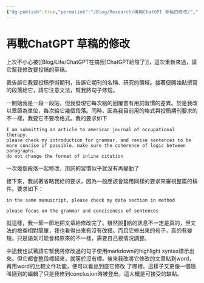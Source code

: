 ```yaml
---
{"dg-publish":true,"permalink":"/Blog/Research/再戰ChatGPT 草稿的修改/","title":"再戰ChatGPT：草稿的修改","tags":["blog","ai","chatgpt"],"created":"2023-02-21","updated":""}
---
```



# 再戰ChatGPT 草稿的修改

上次不小心被[[Blog/Life/ChatGPT在搞我\|ChatGPT給陰了]]，這次重新來過，請它幫我修改要投稿的草稿。

我告訴它我要投稿學術期刊，告訴它期刊的名稱、研究的領域。接著便開始貼撰寫的段落給它，請它注意文法，幫我將句子修短。

一開始我是一段一段貼，但我發現它每次給的回覆會有用詞習慣的差異。於是我改以章節為單位，每次給它幾個段落。同時，因為我目前用的格式與投稿期刊要求的不一樣，我要它不要改格式。我的要求如下

```
I am submitting an article to american journal of occupational therapy.
please check my introduction for grammar. and revise sentences to be more concise if possible. make sure the coherence of logic between paragraphs.
do not change the format of inline citation
```

一次幾個段落一起修改，用詞的習慣似乎就沒有再變動了

接下來，我試著省略我給的要求，因為一般應該會延用同樣的要求來審視整篇的稿件。要求如下：

```
in the same manuscript, please check my data section in method

please focus on the grammar and conciseness of sentences

```

就這樣，我一節一節地把文章給修改完了。雖然說🤖給的訊息不一定是真的，但文法的檢查相對簡單，我也看得出來有沒有改錯。而且它修出來的句子，真的有變短。只是語氣可能會和原來的不一樣，需要自己視情況調整。

中途我也試著請它幫我將修改過的句子使用markdown的highlight syntax標示出來。但它都會整段標起來，就等於沒有標。後來我改將它修改的文章貼到word，再用word的比較文件功能，便可以看出到底它修改 了哪裡。這樣子又更像一個隨叫隨到的編輯了只是我修到conclusion時被登出，這大概是可接受的缺點。
